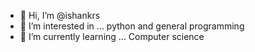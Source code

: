 - 👋 Hi, I’m @ishankrs
- 👀 I’m interested in ... python and general programming
- 🌱 I’m currently learning ... Computer science

<!---
ishankrs/ishankrs is a ✨ special ✨ repository because its `README.md` (this file) appears on your GitHub profile.
You can click the Preview link to take a look at your changes.
--->
